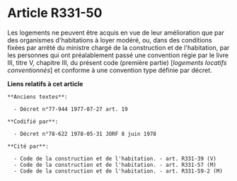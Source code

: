 # Article R331-50

Les logements ne peuvent être acquis en vue de leur amélioration que par des organismes d'habitations à loyer modéré, ou,
dans des conditions fixées par arrêté du ministre chargé de la construction et de l'habitation, par les personnes qui ont
préalablement passé une convention régie par le livre III, titre V, chapitre III, du présent code (première partie)
[*logements locatifs conventionnés*] et conforme à une convention type définie par décret.

**Liens relatifs à cet article**

	**Anciens textes**:

	  - Décret n°77-944 1977-07-27 art. 19

	**Codifié par**:

	  - Décret n°78-622 1978-05-31 JORF 8 juin 1978

	**Cité par**:

	  - Code de la construction et de l'habitation. - art. R331-39 (V)
	  - Code de la construction et de l'habitation. - art. R331-57 (M)
	  - Code de la construction et de l'habitation. - art. R331-59-2 (M)
